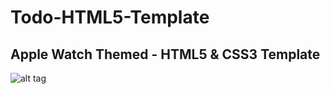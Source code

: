 # Todo-HTML5-Template

Apple Watch Themed -  **HTML5** &  **CSS3** Template 
---
![alt tag](http://uxconsulting.com.au/assets/img/todo.png)


